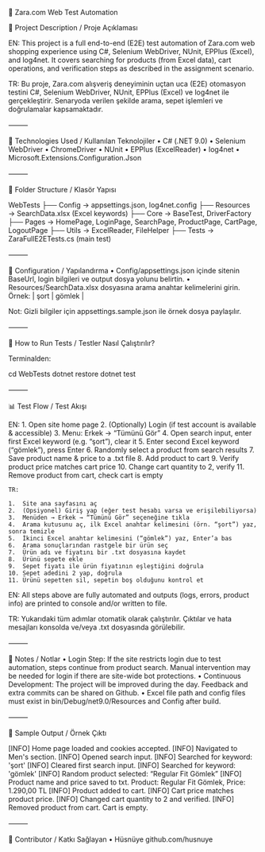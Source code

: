 🛒 Zara.com Web Test Automation

🔧 Project Description / Proje Açıklaması

EN:
This project is a full end-to-end (E2E) test automation of Zara.com web shopping experience using C#, Selenium WebDriver, NUnit, EPPlus (Excel), and log4net. It covers searching for products (from Excel data), cart operations, and verification steps as described in the assignment scenario.

TR:
Bu proje, Zara.com alışveriş deneyiminin uçtan uca (E2E) otomasyon testini C#, Selenium WebDriver, NUnit, EPPlus (Excel) ve log4net ile gerçekleştirir. Senaryoda verilen şekilde arama, sepet işlemleri ve doğrulamalar kapsamaktadır.

⸻

🚀 Technologies Used / Kullanılan Teknolojiler
	•	C# (.NET 9.0)
	•	Selenium WebDriver
	•	ChromeDriver
	•	NUnit
	•	EPPlus (ExcelReader)
	•	log4net
	•	Microsoft.Extensions.Configuration.Json

⸻

📂 Folder Structure / Klasör Yapısı

WebTests
 ├── Config          → appsettings.json, log4net.config
 ├── Resources       → SearchData.xlsx (Excel keywords)
 ├── Core            → BaseTest, DriverFactory
 ├── Pages           → HomePage, LoginPage, SearchPage, ProductPage, CartPage, LogoutPage
 ├── Utils           → ExcelReader, FileHelper
 ├── Tests           → ZaraFullE2ETests.cs (main test)


⸻

📃 Configuration / Yapılandırma
	•	Config/appsettings.json içinde sitenin BaseUrl, login bilgileri ve output dosya yolunu belirtin.
	•	Resources/SearchData.xlsx dosyasına arama anahtar kelimelerini girin.
Örnek:
| şort | gömlek |

Not: Gizli bilgiler için appsettings.sample.json ile örnek dosya paylaşılır.

⸻

🚪 How to Run Tests / Testler Nasıl Çalıştırılır?

Terminalden:

cd WebTests
dotnet restore
dotnet test


⸻

📊 Test Flow / Test Akışı

EN:
	1.	Open site home page
	2.	(Optionally) Login (if test account is available & accessible)
	3.	Menu: Erkek → “Tümünü Gör”
	4.	Open search input, enter first Excel keyword (e.g. “şort”), clear it
	5.	Enter second Excel keyword (“gömlek”), press Enter
	6.	Randomly select a product from search results
	7.	Save product name & price to a .txt file
	8.	Add product to cart
	9.	Verify product price matches cart price
	10.	Change cart quantity to 2, verify
	11.	Remove product from cart, check cart is empty


    TR:
    
	1.	Site ana sayfasını aç
	2.	(Opsiyonel) Giriş yap (eğer test hesabı varsa ve erişilebiliyorsa)
	3.	Menüden → Erkek → “Tümünü Gör” seçeneğine tıkla
	4.	Arama kutusunu aç, ilk Excel anahtar kelimesini (örn. “şort”) yaz, sonra temizle
	5.	İkinci Excel anahtar kelimesini (“gömlek”) yaz, Enter’a bas
	6.	Arama sonuçlarından rastgele bir ürün seç
	7.	Ürün adı ve fiyatını bir .txt dosyasına kaydet
	8.	Ürünü sepete ekle
	9.	Sepet fiyatı ile ürün fiyatının eşleştiğini doğrula
	10.	Sepet adedini 2 yap, doğrula
	11.	Ürünü sepetten sil, sepetin boş olduğunu kontrol et


EN:
All steps above are fully automated and outputs (logs, errors, product info) are printed to console and/or written to file.

TR:
Yukarıdaki tüm adımlar otomatik olarak çalıştırılır. Çıktılar ve hata mesajları konsolda ve/veya .txt dosyasında görülebilir.

⸻

📝 Notes / Notlar
	•	Login Step:
If the site restricts login due to test automation, steps continue from product search. Manual intervention may be needed for login if there are site-wide bot protections.
	•	Continuous Development:
The project will be improved during the day. Feedback and extra commits can be shared on Github.
	•	Excel file path and config files must exist in bin/Debug/net9.0/Resources and Config after build.

⸻

🎨 Sample Output / Örnek Çıktı

[INFO] Home page loaded and cookies accepted.
[INFO] Navigated to Men's section.
[INFO] Opened search input.
[INFO] Searched for keyword: 'şort'
[INFO] Cleared first search input.
[INFO] Searched for keyword: 'gömlek'
[INFO] Random product selected: “Regular Fit Gömlek”
[INFO] Product name and price saved to txt. Product: Regular Fit Gömlek, Price: 1.290,00 TL
[INFO] Product added to cart.
[INFO] Cart price matches product price.
[INFO] Changed cart quantity to 2 and verified.
[INFO] Removed product from cart. Cart is empty.


⸻

📌 Contributor / Katkı Sağlayan
	•	Hüsnüye github.com/husnuye